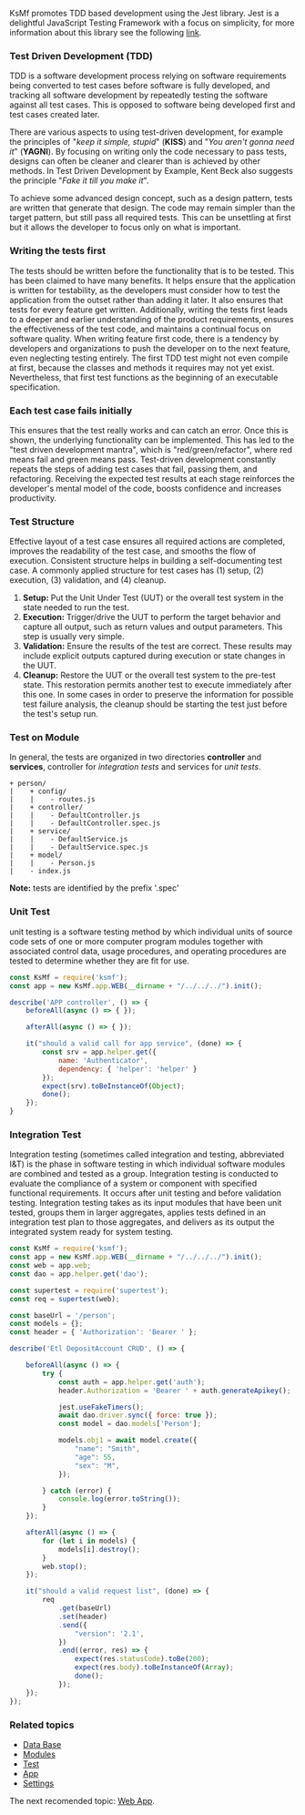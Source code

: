 KsMf promotes TDD based development using the Jest library. Jest is a delightful JavaScript Testing Framework with a focus on simplicity, for more information about this library see the following [link](https://jestjs.io/). 

### Test Driven Development (TDD) 
TDD is a software development process relying on software requirements being converted to test cases before software is fully developed, and tracking all software development by repeatedly testing the software against all test cases. This is opposed to software being developed first and test cases created later. 

There are various aspects to using test-driven development, for example the principles of "_keep it simple, stupid_" (**KISS**) and "_You aren't gonna need it_" (**YAGNI**). By focusing on writing only the code necessary to pass tests, designs can often be cleaner and clearer than is achieved by other methods. In Test Driven Development by Example, Kent Beck also suggests the principle "_Fake it till you make it_".

To achieve some advanced design concept, such as a design pattern, tests are written that generate that design. The code may remain simpler than the target pattern, but still pass all required tests. This can be unsettling at first but it allows the developer to focus only on what is important.

### Writing the tests first 
The tests should be written before the functionality that is to be tested. This has been claimed to have many benefits. It helps ensure that the application is written for testability, as the developers must consider how to test the application from the outset rather than adding it later. It also ensures that tests for every feature get written. Additionally, writing the tests first leads to a deeper and earlier understanding of the product requirements, ensures the effectiveness of the test code, and maintains a continual focus on software quality. When writing feature first code, there is a tendency by developers and organizations to push the developer on to the next feature, even neglecting testing entirely. The first TDD test might not even compile at first, because the classes and methods it requires may not yet exist. Nevertheless, that first test functions as the beginning of an executable specification.

### Each test case fails initially
This ensures that the test really works and can catch an error. Once this is shown, the underlying functionality can be implemented. This has led to the "test driven development mantra", which is "red/green/refactor", where red means fail and green means pass. Test-driven development constantly repeats the steps of adding test cases that fail, passing them, and refactoring. Receiving the expected test results at each stage reinforces the developer's mental model of the code, boosts confidence and increases productivity. 

### Test Structure

Effective layout of a test case ensures all required actions are completed, improves the readability of the test case, and smooths the flow of execution. Consistent structure helps in building a self-documenting test case. A commonly applied structure for test cases has (1) setup, (2) execution, (3) validation, and (4) cleanup.

 
1. **Setup:** Put the Unit Under Test (UUT) or the overall test system in the state needed to run the test.
2. **Execution:** Trigger/drive the UUT to perform the target behavior and capture all output, such as return values and output parameters. This step is usually very simple.
3. **Validation:** Ensure the results of the test are correct. These results may include explicit outputs captured during execution or state changes in the UUT.
4. **Cleanup:** Restore the UUT or the overall test system to the pre-test state. This restoration permits another test to execute immediately after this one. In some cases in order to preserve the information for possible test failure analysis, the cleanup should be starting the test just before the test's setup run.

### Test on Module
In general, the tests are organized in two directories **controller** and **services**, controller for *integration tests* and services for *unit tests*.

```
+ person/
|    + config/
|    |    - routes.js
|    + controller/
|    |    - DefaultController.js
|    |    - DefaultController.spec.js
|    + service/
|    |    - DefaultService.js
|    |    - DefaultService.spec.js
|    + model/
|    |    - Person.js
|    - index.js
```
**Note:** tests are identified by the prefix '.spec' 

### Unit Test 
unit testing is a software testing method by which individual units of source code sets of one or more computer program modules together with associated control data, usage procedures, and operating procedures are tested to determine whether they are fit for use.
```js
const KsMf = require('ksmf');
const app = new KsMf.app.WEB(__dirname + "/../../../").init();

describe('APP controller', () => {
    beforeAll(async () => { });

    afterAll(async () => { });

    it("should a valid call for app service", (done) => {
        const srv = app.helper.get({
            name: 'Authenticator',
            dependency: { 'helper': 'helper' }
        });
        expect(srv).toBeInstanceOf(Object);
        done();
    });
}
```

### Integration Test 
Integration testing (sometimes called integration and testing, abbreviated I&T) is the phase in software testing in which individual software modules are combined and tested as a group. Integration testing is conducted to evaluate the compliance of a system or component with specified functional requirements. It occurs after unit testing and before validation testing. Integration testing takes as its input modules that have been unit tested, groups them in larger aggregates, applies tests defined in an integration test plan to those aggregates, and delivers as its output the integrated system ready for system testing. 
```js
const KsMf = require('ksmf');
const app = new KsMf.app.WEB(__dirname + "/../../../").init();
const web = app.web;
const dao = app.helper.get('dao');

const supertest = require('supertest');
const req = supertest(web);

const baseUrl = '/person';
const models = {};
const header = { 'Authorization': 'Bearer ' };

describe('Etl DepositAccount CRUD', () => {

    beforeAll(async () => {
        try {
            const auth = app.helper.get('auth');
            header.Authorization = 'Bearer ' + auth.generateApikey();

            jest.useFakeTimers();
            await dao.driver.sync({ force: true });
            const model = dao.models['Person'];

            models.obj1 = await model.create({
                "name": "Smith",
                "age": 55,
                "sex": "M",
            });

        } catch (error) {
            console.log(error.toString());
        }
    });

    afterAll(async () => {
        for (let i in models) {
            models[i].destroy();
        }
        web.stop();
    });

    it("should a valid request list", (done) => {
        req
            .get(baseUrl)
            .set(header)
            .send({
                "version": '2.1',
            })
            .end((error, res) => {
                expect(res.statusCode).toBe(200);
                expect(res.body).toBeInstanceOf(Array);
                done();
            });
    });
});
```

### Related topics 
+ [Data Base](./common.DAO.md)
+ [Modules](./common.modules.md)
+ [Test](./advanced.test.md)
+ [App](./advanced.app.web.md)
+ [Settings](./advanced.setting.md)

The next recomended topic: [Web App](./advanced.app.web.md).